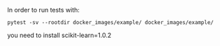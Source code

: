 In order to run tests with:
```
pytest -sv --rootdir docker_images/example/ docker_images/example/
```

you need to install scikit-learn=1.0.2